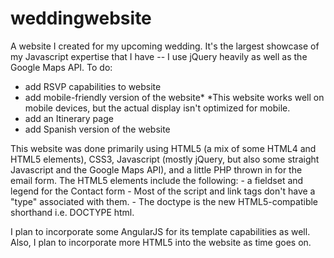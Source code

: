 # weddingwebsite
A website I created for my upcoming wedding. It's the largest showcase of my Javascript expertise that I have -- I use jQuery heavily as well as the Google Maps API.
To do:
  - add RSVP capabilities to website
  - add mobile-friendly version of the website*
    *This website works well on mobile devices, but the actual display isn't optimized for mobile.
  - add an Itinerary page
  - add Spanish version of the website

This website was done primarily using HTML5 (a mix of some HTML4 and HTML5 elements), CSS3, Javascript (mostly jQuery, 
but also some straight Javascript and the Google Maps API), and a little PHP thrown in for the email form. 
The HTML5 elements include the following:
    - a fieldset and legend for the Contact form
    - Most of the script and link tags don't have a "type" associated with them.
    - The doctype is the new HTML5-compatible shorthand i.e. DOCTYPE html.

I plan to incorporate some AngularJS for its template capabilities as well. Also, I plan to incorporate more HTML5 into the
website as time goes on.

